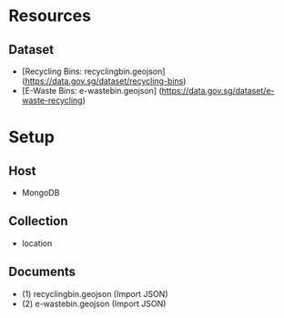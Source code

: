 # Resources
## Dataset
- [Recycling Bins: recyclingbin.geojson] (https://data.gov.sg/dataset/recycling-bins)
- [E-Waste Bins: e-wastebin.geojson] (https://data.gov.sg/dataset/e-waste-recycling)

# Setup
## Host
- MongoDB
## Collection
- location
## Documents
- (1) recyclingbin.geojson (Import JSON)
- (2) e-wastebin.geojson (Import JSON)